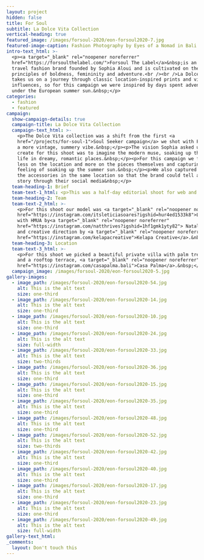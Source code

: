 ```yaml
---
layout: project
hidden: false
title: For Soul
subtitle: La Dolce Vita Collection
vertical-heading: true
featured_image: /images/forsoul-2020/eon-forsoul2020-7.jpg
featured-image-caption: Fashion Photography by Eyes of a Nomad in Bali
intro-text_html: >-
  <p><a target="_blank" rel="noopener noreferrer"
  href="https://forsoulthelabel.com/">Forsoul The Label</a>&nbsp;is an ethical
  travel fashion brand founded by Sophia Aloui and is cultivated on the
  principles of boldness, femininity and adventure.<br /><br />La Dolce Vita
  takes us on a journey through classic location-inspired prints and vintage
  influences, so for this campaign we were inspired by days spent adventuring
  under the European summer sun.&nbsp;</p>
categories:
  - fashion
  - featured
campaign:
  show-campaign-details: true
  campaign-title: La Dolce Vita Collection
  campaign-text_html: >-
    <p>The Dolce Vita collection was a shift from the first <a
    href="/projects/for-soul-1">Soul Seeker campaign</a> we shot with ForSoul to
    a more vintage, summery vibe.&nbsp;</p><p>The vision Sophia asked us to
    create for this shoot was to imagine the modern muse, soaking up the simple
    life in dreamy, romantic places.&nbsp;</p><p>For this campaign we focused
    less on the location and more on the pieces themselves and capturing the
    feeling of soaking up the summer sun.&nbsp;</p><p>We also captured some of
    the accessories in the same location so that the brand could tell a cohesive
    story through their social media&nbsp;</p>
  team-heading-1: Brief
  team-text-1_html: <p>This was a half-day editorial shoot for web and social media.&nbsp;</p>
  team-heading-2: Team
  team-text-2_html: >-
    <p>For this shoot our model was <a target="_blank" rel="noopener noreferrer"
    href="https://instagram.com/itsleticiasoares?igshid=hur4ed1533k8">Leticia</a>,
    with HMUA by<a target="_blank" rel="noopener noreferrer"
    href="https://instagram.com/natthrives?igshid=1hf1gmk1yty82"> Natalie</a>
    and creative direction by <a target="_blank" rel="noopener noreferrer"
    href="https://instagram.com/kelapacreative">Kelapa Creative</a>.&nbsp;</p>
  team-heading-3: Location
  team-text-3_html: >-
    <p>For this shoot we picked a beautiful private villa with palm tree shadows
    and a rooftop terrace, <a target="_blank" rel="noopener noreferrer"
    href="https://instagram.com/casapalma.bali">Casa Palma</a>.&nbsp;</p>
  campaign_image: /images/forsoul-2020/eon-forsoul2020-5.jpg
gallery-images:
  - image_path: /images/forsoul-2020/eon-forsoul2020-54.jpg
    alt: This is the alt text
    size: one-third
  - image_path: /images/forsoul-2020/eon-forsoul2020-14.jpg
    alt: This is the alt text
    size: one-third
  - image_path: /images/forsoul-2020/eon-forsoul2020-10.jpg
    alt: This is the alt text
    size: one-third
  - image_path: /images/forsoul-2020/eon-forsoul2020-24.jpg
    alt: This is the alt text
    size: full-width
  - image_path: /images/forsoul-2020/eon-forsoul2020-33.jpg
    alt: This is the alt text
    size: two-thirds
  - image_path: /images/forsoul-2020/eon-forsoul2020-36.jpg
    alt: This is the alt text
    size: one-third
  - image_path: /images/forsoul-2020/eon-forsoul2020-15.jpg
    alt: This is the alt text
    size: one-third
  - image_path: /images/forsoul-2020/eon-forsoul2020-35.jpg
    alt: This is the alt text
    size: one-third
  - image_path: /images/forsoul-2020/eon-forsoul2020-48.jpg
    alt: This is the alt text
    size: one-third
  - image_path: /images/forsoul-2020/eon-forsoul2020-52.jpg
    alt: This is the alt text
    size: two-thirds
  - image_path: /images/forsoul-2020/eon-forsoul2020-42.jpg
    alt: This is the alt text
    size: one-third
  - image_path: /images/forsoul-2020/eon-forsoul2020-40.jpg
    alt: This is the alt text
    size: one-third
  - image_path: /images/forsoul-2020/eon-forsoul2020-17.jpg
    alt: This is the alt text
    size: one-third
  - image_path: /images/forsoul-2020/eon-forsoul2020-23.jpg
    alt: This is the alt text
    size: one-third
  - image_path: /images/forsoul-2020/eon-forsoul2020-49.jpg
    alt: This is the alt text
    size: full-width
gallery-text_html:
_comments:
  layout: Don't touch this
---
```



